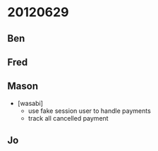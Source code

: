 # 20120629

## Ben



## Fred



## Mason
- [wasabi] 
  - use fake session user to handle payments
  - track all cancelled payment



## Jo
